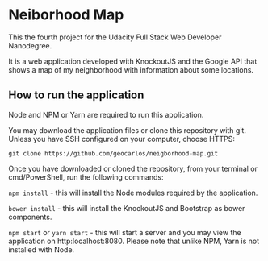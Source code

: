 # Neiborhood Map

This the fourth project for the Udacity Full Stack Web Developer Nanodegree.

It is a web application developed with KnockoutJS and the Google API that shows a map of my neighborhood with information about some locations.

## How to run the application

Node and NPM or Yarn are required to run this application.

You may download the application files or clone this repository with git. Unless you have SSH configured on your computer, choose HTTPS:

`git clone https://github.com/geocarlos/neigborhood-map.git`

Once you have downloaded or cloned the repository, from your terminal or cmd/PowerShell, run the following commands:

`npm install` - this will install the Node modules required by the application.

`bower install` - this will install the KnockoutJS and Bootstrap as bower components.

`npm start` or `yarn start` - this will start a server and you may view the application on http:localhost:8080. Please note that unlike NPM, Yarn is not installed with Node.
